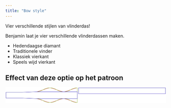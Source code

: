 ```yaml
---
title: "Bow style"
---
```


Vier verschillende stijlen van vlinderdas!

Benjamin laat je vier verschillende vlinderdassen maken.

- Hedendaagse diamant
- Traditionele vinder
- Klassiek vierkant
- Speels wijd vierkant

## Effect van deze optie op het patroon

![Deze afbeelding toont het effect van deze optie door meerdere varianten die een andere waarde hebben voor deze optie te vervangen](benjamin_bowstyle_sample.svg "Effect van deze optie op het patroon")
